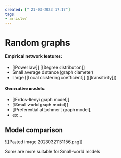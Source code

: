 ```yaml
---
created: [" 21-03-2023 17:17"]
tags:
- article/
---
```


# Random graphs

#### Empirical network features:
- [[Power law]] [[Degree distribution]]
- Small average distance (graph diameter)
- Large [[Local clustering coefficient]] ([[transitivity]])
#### Generative models:
- [[Erdos-Renyi graph model]]
- [[Small world graph model]]
- [[Preferential attachment graph model]]
- etc...


## Model comparison

![[Pasted image 20230321181156.png]]

Some are more suitable for Small-world models